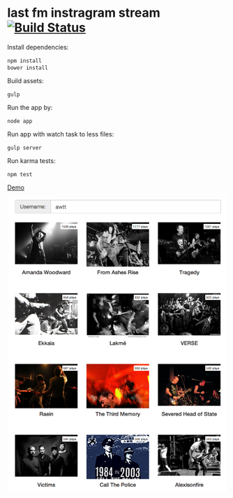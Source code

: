 last fm instragram stream [![Build Status](https://travis-ci.org/danielhusar/lastfm-instagram.png)](https://travis-ci.org/danielhusar/lastfm-instagram)
=========================

Install dependencies:
	
	npm install
	bower install
	
Build assets:

	gulp
	
Run the app by:

	node app
	
Run app with watch task to less files:

	gulp server

Run karma tests:

	npm test

[Demo](http://54.201.21.193:3000/)

![Screenshots](public/img/screenshot.png)
